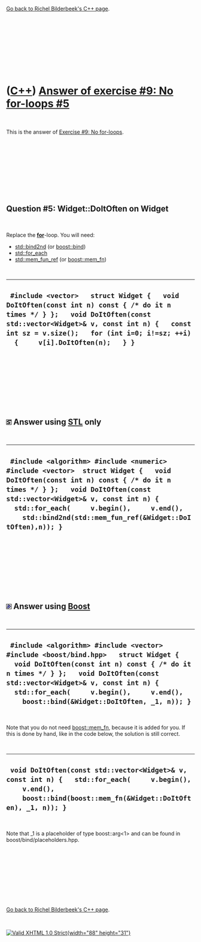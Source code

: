 

[Go back to Richel Bilderbeek's C++ page](Cpp.htm).

 

 

 

 

 

([C++](Cpp.htm)) [Answer of exercise \#9: No for-loops \#5](CppExerciseNoForLoopsAnswer5.htm)
=============================================================================================

 

This is the answer of [Exercise \#9: No
for-loops](CppExerciseNoForLoops.htm).

 

 

 

 

 

Question \#5: Widget::DoItOften on Widget
-----------------------------------------

 

Replace the **[for](CppFor.htm)**-loop. You will need:

-   [std::bind2nd](CppBind2nd.htm) (or [boost::bind](CppBind.htm))
-   [std::for\_each](CppFor_each.htm)
-   [std::mem\_fun\_ref](CppMem_fun.htm) (or
    [boost::mem\_fn](CppMem_fn.htm))

 

  -------------------------------------------------------------------------------------------------------------------------------------------------------------------------------------------------------------------------------------------------------------
  ` #include <vector>   struct Widget {   void DoItOften(const int n) const { /* do it n times */ } };   void DoItOften(const std::vector<Widget>& v, const int n) {   const int sz = v.size();   for (int i=0; i!=sz; ++i)   {     v[i].DoItOften(n);   } }`
  -------------------------------------------------------------------------------------------------------------------------------------------------------------------------------------------------------------------------------------------------------------

 

 

 

 

 

![STL](PicStl.png) Answer using [STL](CppStl.htm) only
------------------------------------------------------

 

  ----------------------------------------------------------------------------------------------------------------------------------------------------------------------------------------------------------------------------------------------------------------------------------------------------------------------
  ` #include <algorithm> #include <numeric> #include <vector>  struct Widget {   void DoItOften(const int n) const { /* do it n times */ } };   void DoItOften(const std::vector<Widget>& v, const int n) {   std::for_each(     v.begin(),     v.end(),     std::bind2nd(std::mem_fun_ref(&Widget::DoItOften),n)); }`
  ----------------------------------------------------------------------------------------------------------------------------------------------------------------------------------------------------------------------------------------------------------------------------------------------------------------------

 

 

 

 

 

![Boost](PicBoost.png) Answer using [Boost](CppBoost.htm)
---------------------------------------------------------

 

  ----------------------------------------------------------------------------------------------------------------------------------------------------------------------------------------------------------------------------------------------------------------------------------------------------------------
  ` #include <algorithm> #include <vector> #include <boost/bind.hpp>   struct Widget {   void DoItOften(const int n) const { /* do it n times */ } };   void DoItOften(const std::vector<Widget>& v, const int n) {   std::for_each(     v.begin(),     v.end(),     boost::bind(&Widget::DoItOften, _1, n)); }`
  ----------------------------------------------------------------------------------------------------------------------------------------------------------------------------------------------------------------------------------------------------------------------------------------------------------------

 

Note that you do not need [boost::mem\_fn](CppMem_fn.htm), because it is
added for you. If this is done by hand, like in the code below, the
solution is still correct.

 

  ---------------------------------------------------------------------------------------------------------------------------------------------------------------------------
  ` void DoItOften(const std::vector<Widget>& v, const int n) {   std::for_each(     v.begin(),     v.end(),     boost::bind(boost::mem_fn(&Widget::DoItOften), _1, n)); }`
  ---------------------------------------------------------------------------------------------------------------------------------------------------------------------------

 

Note that \_1 is a placeholder of type boost::arg&lt;1&gt; and can be
found in boost/bind/placeholders.hpp.

 

 

 

 

 

[Go back to Richel Bilderbeek's C++ page](Cpp.htm).



 

[![Valid XHTML 1.0 Strict](valid-xhtml10.png){width="88"
height="31"}](http://validator.w3.org/check?uri=referer)
